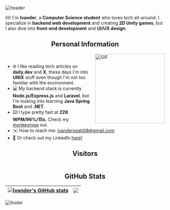 ![header](https://capsule-render.vercel.app/api?type=waving&height=300&color=gradient&customColorList=10&text=Ivander&fontColor=FFFFFF&desc=Backend%20and%20Game%20Developer&descAlignY=56&fontSize=90&fontAlignY=40&descAlign=50&animation=fadeIn&textBg=false&reversal=false)

Hi! I'm **Ivander**, a **Computer Science student** who loves tech all-around.
I specialize in **backend web development** and creating **2D Unity games**, but I also dive into **front-end development** and **UI/UX design**.

<div align="center">
  
  ## Personal Information  

</div>

<img align="right" width="220" height="220" alt="GIF" src="https://i.giphy.com/media/v1.Y2lkPTc5MGI3NjExczhmZmtiOTd1MDM2dmhyZHVzanV3dDdzZTdlbmM1MWFsZHhzMm8zbCZlcD12MV9pbnRlcm5hbF9naWZfYnlfaWQmY3Q9Zw/M8ubTcdyKsJAj5DsLC/giphy.gif"><br>
* 🌐 I like reading tech articles on **daily.dev** and **X**, these days I'm into **UNIX** stuff even though I'm not too familiar with the environment.
* 💻 My backend stack is currently **Node.js/Express.js** and **Laravel**, but I'm looking into learning **Java Spring Boot** and **.NET**.
* ⌨️ I type pretty fast at **228 WPM/96%/15s.** Check my [monkeytype](https://monkeytype.com/profile/Ivander) out.
* ✉️ How to reach me: [ivanderseah08@gmail.com](mailto:ivanderseah08@gmail.com)
* 💼 Or check out my LinkedIn [here!](https://www.linkedin.com/in/ivanderivander/)

<div align="center">

  ## Visitors
  <img src="https://profile-counter.glitch.me/ivander08/count.svg" alt="" />
  
</div>

<div align="center">
  
  ## GitHub Stats
  
  | <a href="https://github.com/anuraghazra/github-readme-stats"><img align="center" src="https://github-readme-stats-2-beta-blue.vercel.app/api?username=ivander08&show_icons=true&include_all_commits=true&theme=maroongold&hide_border=true" alt="Ivander's GitHub stats" /></a> | <a href="https://github.com/anuraghazra/github-readme-stats"><img align="center" src="https://github-readme-stats-2-beta-blue.vercel.app/api/top-langs/?username=ivander08&layout=compact&theme=maroongold&hide_border=true" /></a> |
  | ------------- | ------------- |
</div>

![footer](https://capsule-render.vercel.app/api?type=waving&height=100&color=gradient&customColorList=10&fontColor=FFFFFF&descAlignY=56&fontSize=90&fontAlignY=40&descAlign=50&animation=fadeIn&textBg=false&reversal=false&section=footer)
